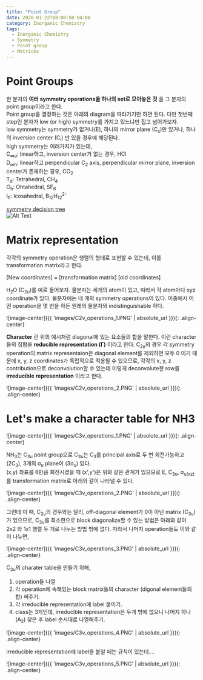 ```yaml
---
title: "Point Group"
date: 2020-01-22T08:08:50-04:00
category: Inorganic Chemistry
tags:
  - Inorganic Chemistry
  - Symmetry
  - Point group
  - Matrices
---
```


# Point Groups
한 분자의 __여러 symmetry operations을 하나의 set로 모아놓은 것__ 을 그 분자의 point group이라고 한다.  
Point group을 결정하는 것은 아래의 diagram을 따라가기만 하면 된다. 다만 첫번째 step인 분자가 low (or high) symmetry를 가지고 있느냐만 집고 넘어가보자.  
low symmetry는 symmetry가 없거나(E), 하나의 mirror plane (C<sub>s</sub>)만 있거나, 하나의 inversion center (C<sub>i</sub>) 만 있을 경우에 해당된다.  
high symmetry는 여러가지가 있는데,  
C<sub>∞υ</sub>:  linear하고, inversion center가 없는 경우, HCl  
D<sub>∞h</sub>: linear하고 perpendicular C<sub>2</sub> axis, perpendicular mirror plane, inversion center가 존재하는 경우, CO<sub>2</sub>  
T<sub>d</sub>: Tetrahedral, CH<sub>4</sub>  
O<sub>h</sub>: Ohtahedral, SF<sub>6</sub>  
I<sub>h</sub>: Icosahedral, B<sub>12</sub>H<sub>12</sub><sup>2-</sup>  

[symmetry decision tree](https://www2.chemistry.msu.edu/faculty/reusch/VirtTxtJml/symmetry/symmtry.htm)  
![Alt Text](https://www2.chemistry.msu.edu/faculty/reusch/VirtTxtJml/symmetry/symmchrt.gif)

# Matrix representation
각각의 symmetry operation은 행렬의 형태로 표현할 수 있는데, 이를 transformation matrix라고 한다.  
<p class="text-center"> [New coordinates] = [transformation matrix] [old coordinates] </p>


H<sub>2</sub>O (C<sub>2υ</sub>)를 예로 들어보자. 물분자는 세개의 atom이 있고, 따라서 각 atom마다 xyz coordinate가 있다. 물분자에는 네 개의 symmetry operations이 있다. 이중에서 어떤 operation을 몇 번을 하든 원래의 물분자와 indistinguishable 하다.  

![image-center]({{ 'images/C2v_operations_1.PNG' | absolute_url }}){: .align-center}

__Character__ 란 위의 예시처럼 diagonal에 있는 요소들의 합을 말한다. 이런 character들의 집합을 __reducible representation (Γ)__ 이라고 한다. C<sub>2υ</sub>의 경우 각 symmetry operation의 matrix representaion은 diagonal element를 제외하면 모두 0 이기 때문에 x, y, z coordinates가 독립적으로 적용될 수 있으므로, 각각의 x, y, z contribution으로 deconvolution할 수 있는데 이렇게 deconvolute한 row를 __irreducible representation__ 이라고 한다.  


![image-center]({{ 'images/C2v_operations_2.PNG' | absolute_url }}){: .align-center}


# Let's make a character table for NH3

![image-center]({{ 'images/C3v_operations_1.PNG' | absolute_url }}){: .align-center}

NH<sub>3</sub>는 C<sub>3υ</sub> point group으로 C<sub>3υ</sub>는 C<sub>3</sub>를 principal axis로 두 번 회전가능하고 (2C<sub>3</sub>), 3개의 σ<sub>υ</sub> plane이 (3σ<sub>υ</sub>) 있다.  
(x,y) 좌표를 θ만큼 회전시켰을 때 (x',y')은 위와 같은 관계가 있으므로 E, C<sub>3υ</sub>, σ<sub>υ(xz)</sub>를 transformation matrix로 아래와 같이 나타낼 수 있다.  

![image-center]({{ 'images/C3v_operations_2.PNG' | absolute_url }}){: .align-center}

그런데 이 때, C<sub>2υ</sub>의 경우와는 달리, off-diagonal element가 0이 아닌 matrix (C<sub>3υ</sub>)가 있으므로, C<sub>3υ</sub>를 최소한으로 block diagonalize할 수 있는 방법은 아래와 같이 2x2 와 1x1 행렬 두 개로 나누는 방법 밖에 없다. 따라서 나머지 operation들도 이와 같이 나누면,  

![image-center]({{ 'images/C3v_operations_3.PNG' | absolute_url }}){: .align-center}

C<sub>3υ</sub>의 charater table을 만들기 위해,  

1. operation들 나열 
2. 각 operation에 속해있는 block matrix들의 character (digonal element들의 합) 써주기.
3. 각 irreducible representation에 label 붙이기.
4. class는 3개인데, irreducible representation은 두개 밖에 없으니 나머지 하나 (A<sub>2</sub>) 찾은 후 label 순서대로 나열해주기.

![image-center]({{ 'images/C3v_operations_4.PNG' | absolute_url }}){: .align-center}

irreducible representation에 label을 붙일 때는 규칙이 있는데....


![image-center]({{ 'images/C3v_operations_5.PNG' | absolute_url }}){: .align-center}







